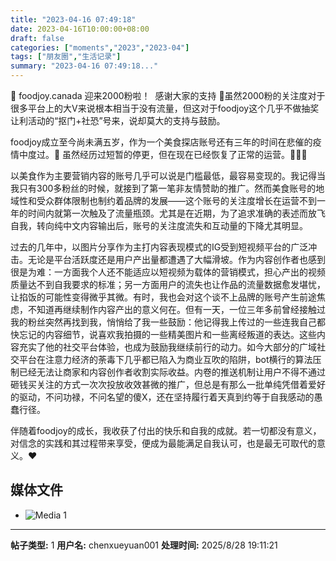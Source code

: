 ```yaml
---
title: "2023-04-16 07:49:18"
date: 2023-04-16T10:00:00+08:00
draft: false
categories: ["moments","2023","2023-04"]
tags: ["朋友圈","生活记录"]
summary: "2023-04-16 07:49:18..."
---
```


🎉 foodjoy.canada 迎来2000粉啦！
​
​感谢大家的支持 🥰 ​虽然2000粉的关注度对于很多平台上的大V来说根本相当于没有流量，但这对于foodjoy这个几乎不做抽奖让利活动的“抠门+社恐”号来，说却莫大的支持与鼓励。

foodjoy成立至今尚未满五岁，作为一个美食探店账号还有三年的时间在悲催的疫情中度过。🥲 虽然经历过短暂的停更，但在现在已经恢复了正常的运营。🍻🍻🍻

以美食作为主要营销内容的账号几乎可以说是门槛最低，最容易变现的。我记得当我只有300多粉丝的时候，就接到了第一笔非友情赞助的推广。然而美食账号的地域性和受众群体限制也制约着品牌的发展——这个账号的关注度增长在运营不到一年的时间内就第一次触及了流量瓶颈。尤其是在近期，为了追求准确的表述而放飞自我，转向纯中文内容输出后，账号的关注度流失和互动量的下降尤其明显。

过去的几年中，以图片分享作为主打内容表现模式的IG受到短视频平台的广泛冲击。无论是平台活跃度还是用户产出量都遭遇了大幅滑坡。作为内容创作者也感到很是为难：一方面我个人还不能适应以短视频为载体的营销模式，担心产出的视频质量达不到自我要求的标准；另一方面用户的流失也让作品的流量数据愈发堪忧，让掐饭的可能性变得微乎其微。
​
​有时，我也会对这个谈不上品牌的账号产生前途焦虑，不知道再继续制作内容产出的意义何在。但有一天，一位三年多前曾经接触过我的粉丝突然再找到我，悄悄给了我一些鼓励：他记得我上传过的一些连我自己都快忘记的内容细节，说喜欢我拍摄的一些精美图片和一些离经叛道的表达。这些内容充实了他的社交平台体验，也成为鼓励我继续前行的动力。
​
如今大部分的广域社交平台在注意力经济的荼毒下几乎都已陷入为商业互吹的陷阱，bot横行的算法压制已经无法让商家和内容创作者收割实际收益。内卷的推送机制让用户不得不通过砸钱买关注的方式一次次投放收效甚微的推广，但总是有那么一批单纯凭借着爱好的驱动，不问功禄，不问名望的傻X，还在坚持履行着天真到约等于自我感动的愚蠢行径。

伴随着foodjoy的成长，我收获了付出的快乐和自我的成就。若一切都没有意义，对信念的实践和其过程带来享受，便成为最能满足自我认可，也是最无可取代的意义。❤️

## 媒体文件

- ![Media 1](/Moments/photos/2023-04-16/202304160749180.jpg)

---

**帖子类型:** 1
**用户名:** chenxueyuan001
**处理时间:** 2025/8/28 19:11:21